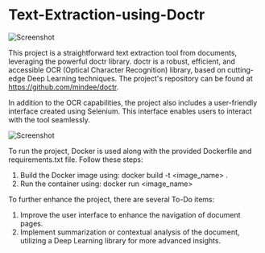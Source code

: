 # Text-Extraction-using-Doctr

![Screenshot](file:///home/hamdanov98/Pictures/Screenshot%20from%202023-07-21%2011-23-33.png)

This project is a straightforward text extraction tool from documents, leveraging the powerful doctr library. doctr is a robust, efficient, and accessible OCR (Optical Character Recognition) library, based on cutting-edge Deep Learning techniques. The project's repository can be found at https://github.com/mindee/doctr.

In addition to the OCR capabilities, the project also includes a user-friendly interface created using Selenium. This interface enables users to interact with the tool seamlessly.

![Screenshot](file:///home/hamdanov98/Pictures/Screenshot%20from%202023-07-21%2011-23-54.png)

To run the project, Docker is used along with the provided Dockerfile and requirements.txt file. Follow these steps:

1. Build the Docker image using: docker build -t <image_name> .
2. Run the container using: docker run <image_name>

To further enhance the project, there are several To-Do items:

1. Improve the user interface to enhance the navigation of document pages.
1. Implement summarization or contextual analysis of the document, utilizing a Deep Learning library for more advanced insights.
